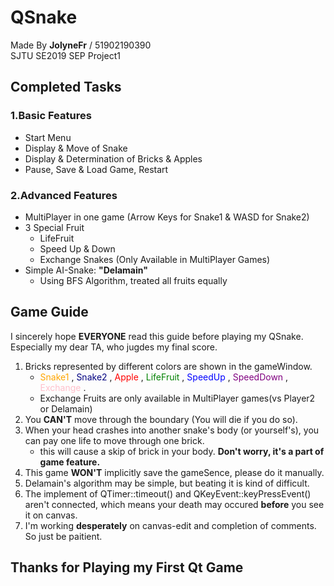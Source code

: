 # QSnake
Made By **JolyneFr** / 51902190390  
SJTU SE2019 SEP Project1
## Completed Tasks ##
### 1.Basic Features  
- Start Menu
- Display & Move of Snake
- Display & Determination of Bricks & Apples
- Pause, Save & Load Game, Restart  

### 2.Advanced Features
- MultiPlayer in one game (Arrow Keys for Snake1 & WASD for Snake2)
- 3 Special Fruit
    - LifeFruit
    - Speed Up & Down
    - Exchange Snakes (Only Available in MultiPlayer Games)
- Simple AI-Snake: **"Delamain"**
    - Using BFS Algorithm, treated all fruits equally
    
## Game Guide
I sincerely hope **EVERYONE** read this guide before playing my QSnake.  
Especially my dear TA, who jugdes my final score.  
1. Bricks represented by different colors are shown in the gameWindow.  
    - <font color = #FFA500> Snake1 </font>,
  <font color = #000080> Snake2 </font>,
  <font color = #FF0000> Apple </font>,
  <font color = #008000> LifeFruit </font>,
  <font color = #0000FF> SpeedUp </font> ,
  <font color = #800080> SpeedDown </font>,
  <font color = #FFC)CB> Exchange </font>.  
    - Exchange Fruits are only available in MultiPlayer games(vs Player2 or Delamain)
2. You **CAN'T** move through the boundary (You will die if you do so).
3. When your head crashes into another snake's body (or yourself's), you can pay one life to move through one brick.  
    - this will cause a skip of brick in your body. **Don't worry, it's a part of game feature.**
4. This game **WON'T** implicitly save the gameSence, please do it manually.
5. Delamain's algorithm may be simple, but beating it is kind of difficult.
6. The implement of QTimer::timeout() and QKeyEvent::keyPressEvent() aren't connected, which means your death may occured **before** you see it on canvas.
7. I'm working **desperately** on canvas-edit and completion of comments. So just be paitient.

## Thanks for Playing my First Qt Game